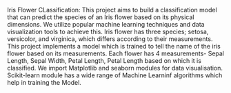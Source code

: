 Iris Flower CLassification:
This project aims to build a classification model that can predict the species of an Iris flower based on its physical dimensions. We utilize popular machine learning techniques and data visualization tools to achieve this.
Iris flower has three species; setosa, versicolor, and virginica, which differs according to their measurements.
This project implements a model which is trained to tell the name of the iris flower based on its measurements. Each flower has 4 measurements- Sepal Length, Sepal Width, Petal Length, Petal Length based on which it is classified.
We import Matplotlib and seaborn modules for data visualisation. 
Scikit-learn module has a wide range of Machine Learninf algorithms which help in training the Model.
